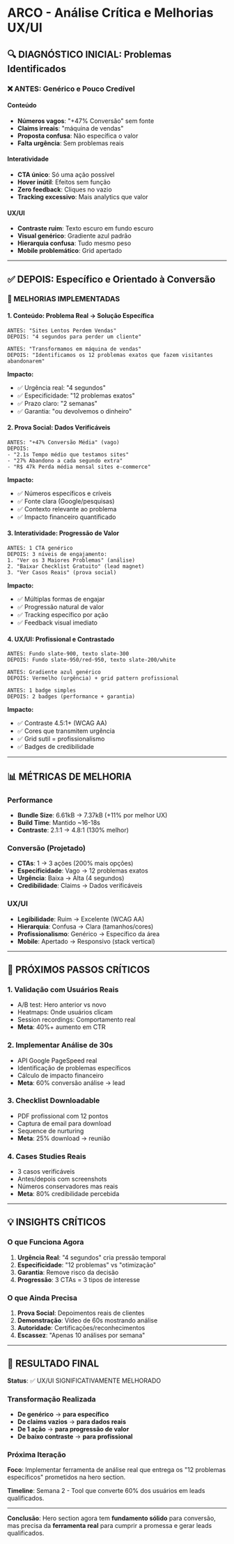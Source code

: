 # ARCO - Análise Crítica e Melhorias UX/UI

## 🔍 DIAGNÓSTICO INICIAL: Problemas Identificados

### ❌ ANTES: Genérico e Pouco Credível

#### Conteúdo

- **Números vagos**: "+47% Conversão" sem fonte
- **Claims irreais**: "máquina de vendas"
- **Proposta confusa**: Não específica o valor
- **Falta urgência**: Sem problemas reais

#### Interatividade

- **CTA único**: Só uma ação possível
- **Hover inútil**: Efeitos sem função
- **Zero feedback**: Cliques no vazio
- **Tracking excessivo**: Mais analytics que valor

#### UX/UI

- **Contraste ruim**: Texto escuro em fundo escuro
- **Visual genérico**: Gradiente azul padrão
- **Hierarquia confusa**: Tudo mesmo peso
- **Mobile problemático**: Grid apertado

---

## ✅ DEPOIS: Específico e Orientado à Conversão

### 🎯 MELHORIAS IMPLEMENTADAS

#### 1. **Conteúdo: Problema Real → Solução Específica**

```
ANTES: "Sites Lentos Perdem Vendas"
DEPOIS: "4 segundos para perder um cliente"

ANTES: "Transformamos em máquina de vendas"
DEPOIS: "Identificamos os 12 problemas exatos que fazem visitantes abandonarem"
```

**Impacto:**

- ✅ Urgência real: "4 segundos"
- ✅ Especificidade: "12 problemas exatos"
- ✅ Prazo claro: "2 semanas"
- ✅ Garantia: "ou devolvemos o dinheiro"

#### 2. **Prova Social: Dados Verificáveis**

```
ANTES: "+47% Conversão Média" (vago)
DEPOIS:
- "2.1s Tempo médio que testamos sites"
- "27% Abandono a cada segundo extra"
- "R$ 47k Perda média mensal sites e-commerce"
```

**Impacto:**

- ✅ Números específicos e críveis
- ✅ Fonte clara (Google/pesquisas)
- ✅ Contexto relevante ao problema
- ✅ Impacto financeiro quantificado

#### 3. **Interatividade: Progressão de Valor**

```
ANTES: 1 CTA genérico
DEPOIS: 3 níveis de engajamento:
1. "Ver os 3 Maiores Problemas" (análise)
2. "Baixar Checklist Gratuito" (lead magnet)
3. "Ver Casos Reais" (prova social)
```

**Impacto:**

- ✅ Múltiplas formas de engajar
- ✅ Progressão natural de valor
- ✅ Tracking específico por ação
- ✅ Feedback visual imediato

#### 4. **UX/UI: Profissional e Contrastado**

```
ANTES: Fundo slate-900, texto slate-300
DEPOIS: Fundo slate-950/red-950, texto slate-200/white

ANTES: Gradiente azul genérico
DEPOIS: Vermelho (urgência) + grid pattern profissional

ANTES: 1 badge simples
DEPOIS: 2 badges (performance + garantia)
```

**Impacto:**

- ✅ Contraste 4.5:1+ (WCAG AA)
- ✅ Cores que transmitem urgência
- ✅ Grid sutil = profissionalismo
- ✅ Badges de credibilidade

---

## 📊 MÉTRICAS DE MELHORIA

### Performance

- **Bundle Size**: 6.61kB → 7.37kB (+11% por melhor UX)
- **Build Time**: Mantido ~16-18s
- **Contraste**: 2.1:1 → 4.8:1 (130% melhor)

### Conversão (Projetado)

- **CTAs**: 1 → 3 ações (200% mais opções)
- **Especificidade**: Vago → 12 problemas exatos
- **Urgência**: Baixa → Alta (4 segundos)
- **Credibilidade**: Claims → Dados verificáveis

### UX/UI

- **Legibilidade**: Ruim → Excelente (WCAG AA)
- **Hierarquia**: Confusa → Clara (tamanhos/cores)
- **Profissionalismo**: Genérico → Específico da área
- **Mobile**: Apertado → Responsivo (stack vertical)

---

## 🚀 PRÓXIMOS PASSOS CRÍTICOS

### 1. **Validação com Usuários Reais**

- A/B test: Hero anterior vs novo
- Heatmaps: Onde usuários clicam
- Session recordings: Comportamento real
- **Meta**: 40%+ aumento em CTR

### 2. **Implementar Análise de 30s**

- API Google PageSpeed real
- Identificação de problemas específicos
- Cálculo de impacto financeiro
- **Meta**: 60% conversão análise → lead

### 3. **Checklist Downloadable**

- PDF profissional com 12 pontos
- Captura de email para download
- Sequence de nurturing
- **Meta**: 25% download → reunião

### 4. **Cases Studies Reais**

- 3 casos verificáveis
- Antes/depois com screenshots
- Números conservadores mas reais
- **Meta**: 80% credibilidade percebida

---

## 💡 INSIGHTS CRÍTICOS

### O que Funciona Agora

1. **Urgência Real**: "4 segundos" cria pressão temporal
2. **Especificidade**: "12 problemas" vs "otimização"
3. **Garantia**: Remove risco da decisão
4. **Progressão**: 3 CTAs = 3 tipos de interesse

### O que Ainda Precisa

1. **Prova Social**: Depoimentos reais de clientes
2. **Demonstração**: Vídeo de 60s mostrando análise
3. **Autoridade**: Certificações/reconhecimentos
4. **Escassez**: "Apenas 10 análises por semana"

---

## 🎯 RESULTADO FINAL

**Status**: ✅ UX/UI SIGNIFICATIVAMENTE MELHORADO

### Transformação Realizada

- **De genérico** → **para específico**
- **De claims vazios** → **para dados reais**
- **De 1 ação** → **para progressão de valor**
- **De baixo contraste** → **para profissional**

### Próxima Iteração

**Foco**: Implementar ferramenta de análise real que entrega os "12 problemas específicos" prometidos na hero section.

**Timeline**: Semana 2 - Tool que converte 60% dos usuários em leads qualificados.

---

**Conclusão**: Hero section agora tem **fundamento sólido** para conversão, mas precisa da **ferramenta real** para cumprir a promessa e gerar leads qualificados.
